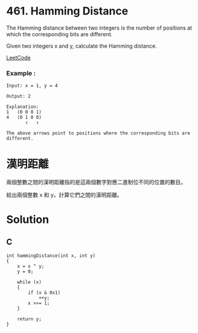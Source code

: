 # 461. Hamming Distance
The Hamming distance between two integers is the number of positions at which the corresponding bits are different.

Given two integers x and y, calculate the Hamming distance.

[LeetCode](https://leetcode.com/problems/hamming-distance/)

### Example :
```
Input: x = 1, y = 4

Output: 2

Explanation:
1   (0 0 0 1)
4   (0 1 0 0)
       ↑   ↑

The above arrows point to positions where the corresponding bits are different.
```

#  漢明距離
兩個整數之間的漢明距離指的是這兩個數字對應二進制位不同的位置的數目。

給出兩個整數 x 和 y，計算它們之間的漢明距離。


# Solution  

## C

```
int hammingDistance(int x, int y)
{
    x = x ^ y;
    y = 0;

    while (x)
    {
        if (x & 0x1)
            ++y;
        x >>= 1;
    }

    return y;
}
```


